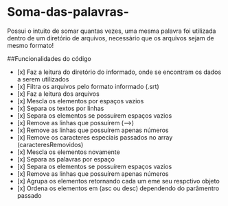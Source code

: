 # Soma-das-palavras-
Possui o intuito de somar quantas vezes, uma mesma palavra foi utilizada dentro de um diretório de arquivos, necessário que os arquivos sejam de mesmo formato!

<p>##Funcionalidades do código</p>
<ul>
<li>[x] Faz a leitura do diretório do informado, onde se encontram os dados a serem utilizados</li>
  <li>[x] Filtra os arquivos pelo formato informado (.srt)</li>
<li>[x] Faz a leitura dos arquivos</li>
<li>[x] Mescla os elementos por espaços vazios</li>
<li>[x] Separa os textos por linhas</li>
<li>[x] Separa os elementos se possuírem espaços vazios</li>
<li>[x] Remove as linhas que possuírem (-->)</li>
<li>[x] Remove as linhas que possuírem apenas números</li>
<li>[x] Remove os caracteres especiais passados no array (caracteresRemovidos)</li>
<li>[x] Mescla os elementos novamente</li>
<li>[x] Separa as palavras por espaço</li>
<li>[x] Separa os elementos se possuírem espaços vazios</li>
<li>[x] Remove as linhas que possuírem apenas números</li>
<li>[x] Agrupa os elementos retornando cada um eme seu respctivo objeto</li>
<li>[x] Ordena os elementos em (asc ou desc) dependendo do parâmentro passado</li>
<ul>
